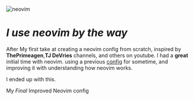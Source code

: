 ![neovim](https://github.com/BahaaalHalabi01/neovim-btw/assets/67575710/beceb50f-68bd-4cf1-801a-896d7c59f166)

# *I use neovim by the way*

After My first take at creating a neovim config from scratch, inspired by **ThePrimeagen**,**TJ DeVries** channels, and others on youtube. I had a **great** initial time with neovim. using a previous [config](https://github.com/BahaaalHalabi01/init.lua) for sometime, and improving it with understanding how neovim works.

I ended up with this.

My *Final* Improved Neovim config
